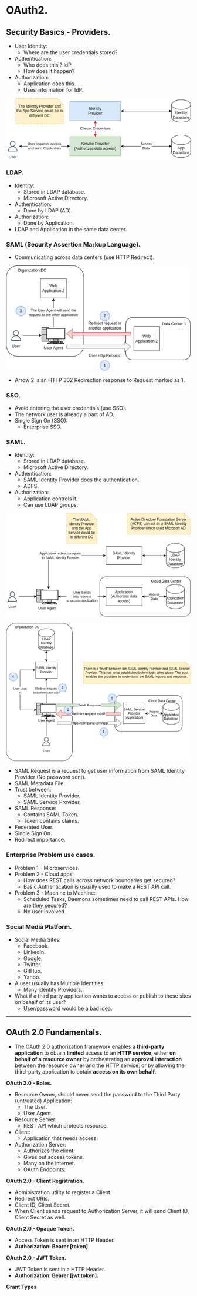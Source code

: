 # OAuth2.

## Security Basics - Providers.

- User Identity:
  - Where are the user credentials stored?
- Authentication:
  - Who does this ? idP
  - How does it happen?
- Authorization:
  - Application does this.
  - Uses information for IdP.

![Authentication and Authorization](images/authentication-authz.drawio.png "Authentication and Authorization")

### LDAP.

- Identity:
  - Stored in LDAP database.
  - Microsoft Active Directory.
- Authentication:
  - Done by LDAP (AD).
- Authorization:
  - Done by Application.
- LDAP and Application in the same data center.

### SAML (Security Assertion Markup Language).

- Communicating across data centers (use HTTP Redirect).

![SAML](images/saml.png "SAML")

- Arrow 2 is an HTTP 302 Redirection response to Request marked as 1.

### SSO.

- Avoid entering the user credentials (use SSO).
- The network user is already a part of AD.
- Single Sign On (SSO):
  - Enterprise SSO.

### SAML.

- Identity:
  - Stored in LDAP database.
  - Microsoft Active Directory.
- Authentication:
  - SAML Identity Provider does the authentication.
  - ADFS.
- Authorization:
  - Application controls it.
  - Can use LDAP groups.

![SAML](images/saml-details.png "SAML")

![SAML](images/saml-flow.png "SAML")

- SAML Request is a request to get user information from SAML Identity Provider (No password sent).
- SAML Metadata File.
- Trust between:
  - SAML Identity Provider.
  - SAML Service Provider.
- SAML Response:
  - Contains SAML Token.
  - Token contains claims.
- Federated User.
- Single Sign On.
- Redirect importance.

### Enterprise Problem use cases.

- Problem 1 - Microservices.
- Problem 2 - Cloud apps:
  - How does REST calls across network boundaries get secured?
  - Basic Authentication is usually used to make a REST API call.
- Problem 3 - Machine to Machine:
  - Scheduled Tasks, Daemons sometimes need to call REST APIs. How are they secured?
  - No user involved.

### Social Media Platform.

- Social Media Sites:
  - Facebook.
  - LinkedIn.
  - Google.
  - Twitter.
  - GitHub.
  - Yahoo.
- A user usually has Multiple Identities:
  - Many Identity Providers.
- What if a third party application wants to access or publish to these sites on behalf of its user?
  - User/password would be a bad idea.

***

## OAuth 2.0 Fundamentals.

- The OAuth 2.0 authorization framework enables a **third-party application** to obtain **limited** access to an 
**HTTP service**, either **on behalf of a resource owner** by orchestrating an **approval interaction** between the
resource owner and the HTTP service, or by allowing the third-party application to obtain **access on its own behalf.**

**OAuth 2.0 - Roles.**

- Resource Owner, should never send the password to the Third Party (untrusted) Application:
  - The User.
  - User Agent.
- Resource Server:
  - REST API which protects resource.
- Client:
  - Application that needs access.
- Authorization Server:
  - Authorizes the client.
  - Gives out access tokens.
  - Many on the internet.
  - OAuth Endpoints.

**OAuth 2.0 - Client Registration.**

- Administration utility to register a Client.
- Redirect URIs.
- Client ID, Client Secret.
- When Client sends request to Authorization Server, it will send Client ID, Client Secret as well.

**OAuth 2.0 - Opaque Token.**

- Access Token is sent in an HTTP Header.
- **Authorization: Bearer [token].**

**OAuth 2.0 - JWT Token.**

- JWT Token is sent in a HTTP Header.
- **Authorization: Bearer [jwt token].**

**Grant Types**























